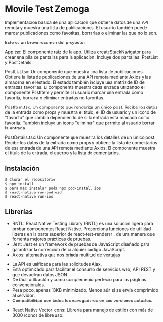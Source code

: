 # Movile Test Zemoga 

Implementación básica de una aplicación que obtiene datos de una API remota y muestra una lista de publicaciones. El usuario también puede marcar publicaciones como favoritas, borrarlas o eliminar las que no lo son.

Este es un breve resumen del proyecto:

App.tsx: El componente raíz de la app. Utiliza createStackNavigator para crear una pila de pantallas para la aplicación. Incluye dos pantallas: PostList y PostDetails.

PostList.tsx: Un componente que muestra una lista de publicaciones. Obtiene la lista de publicaciones de una API remota mediante Axios y las almacena en el estado. El estado también incluye una matriz de ID de entradas favoritas. El componente muestra cada entrada utilizando el componente PostItem y permite al usuario marcar una entrada como favorita, borrarla o eliminar entradas no favoritas.

PostItem.tsx: Un componente que renderiza un único post. Recibe los datos de la entrada como props y muestra el título, el ID de usuario y un icono de "favorito" que cambia dependiendo de si la entrada está marcada como favorita. También incluye un icono "eliminar" que permite al usuario borrar la entrada.

PostDetails.tsx: Un componente que muestra los detalles de un único post. Recibe los datos de la entrada como props y obtiene la lista de comentarios de esa entrada de una API remota mediante Axios. El componente muestra el título de la entrada, el cuerpo y la lista de comentarios.

Instalación 
------------

    $ Clonar el repositorio
    $ npm install
    $ para mac instalar pods npx pod-install ios 
    $ react-native run-android
    $ react-native run-ios


Librerías 
------------

* RNTL: React Native Testing Library (RNTL) es una solución ligera para probar componentes React Native. Proporciona funciones de utilidad ligeras en la parte superior de react-test-renderer , de una manera que fomenta mejores prácticas de pruebas.
* Jest: Jest es un framework de pruebas de JavaScript diseñado para garantizar la corrección de cualquier código JavaScript.
* Axios: alternativa que nos brinda multitud de ventajas

- La API es unificada para las solicitudes Ajax.
- Está optimizado para facilitar el consumo de servicios web, API REST y que devuelvan datos JSON.
- De fácil utilización y como complemento perfecto para las páginas convencionales.
- Pesa poco, apenas 13KB minimizado. Menos aún si se envía comprimido al servidor.
- Compatibilidad con todos los navegadores en sus versiones actuales.
* React Native Vector Icons: Librería para manejo de estilos con más de 3000 íconos de libre uso.
